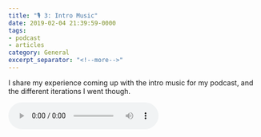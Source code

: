 ```yaml
---
title: "🎙 3: Intro Music"
date: 2019-02-04 21:39:59-0000
tags:
- podcast
- articles
category: General
excerpt_separator: "<!--more-->"
---
```


I share my experience coming up with the intro music for my podcast, and the different iterations I went though.

<audio controls="controls" src="https://www.bennorris.blog/uploads/2019/7d261c237a.mp3" />

<!--more-->
